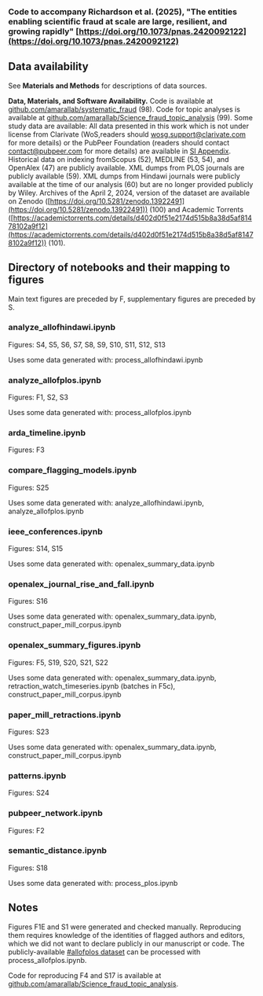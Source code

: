 ### Code to accompany Richardson et al. (2025), "The entities enabling scientific fraud at scale are large, resilient, and growing rapidly" [https://doi.org/10.1073/pnas.2420092122](https://doi.org/10.1073/pnas.2420092122)

## Data availability

See **Materials and Methods** for descriptions of data sources. 

**Data, Materials, and Software Availability.** Code is available at [github.com/amarallab/systematic_fraud](https://github.com/amarallab/systematic_fraud) (98). Code for topic analyses is available at [github.com/amarallab/Science_fraud_topic_analysis](https://github.com/amarallab/Science_fraud_topic_analysis) (99). Some study data are available: All data presented in this work which is not under license from Clarivate (WoS,readers should wosg.support@clarivate.com for more details) or the PubPeer Foundation (readers should contact contact@pubpeer.com for more details) are available in [SI Appendix](https://www.pnas.org/lookup/doi/10.1073/pnas.2420092122#supplementary-materials). Historical data on indexing fromScopus (52), MEDLINE (53, 54), and OpenAlex (47) are publicly available. XML dumps from PLOS journals are publicly available (59). XML dumps from Hindawi journals were publicly available at the time of our analysis (60) but are no longer provided publicly by Wiley. Archives of the April 2, 2024, version of the dataset are available on Zenodo ([https://doi.org/10.5281/zenodo.13922491](https://doi.org/10.5281/zenodo.13922491)) (100) and Academic Torrents ([https://academictorrents.com/details/d402d0f51e2174d515b8a38d5af81478102a9f12](https://academictorrents.com/details/d402d0f51e2174d515b8a38d5af81478102a9f12)) (101).

## Directory of notebooks and their mapping to figures

Main text figures are preceded by F, supplementary figures are preceded by S. 

### analyze_allofhindawi.ipynb

Figures: S4, S5, S6, S7, S8, S9, S10, S11, S12, S13

Uses some data generated with: process_allofhindawi.ipynb

### analyze_allofplos.ipynb

Figures: F1, S2, S3

Uses some data generated with: process_allofplos.ipynb

### arda_timeline.ipynb

Figures: F3

### compare_flagging_models.ipynb

Figures: S25

Uses some data generated with: analyze_allofhindawi.ipynb, analyze_allofplos.ipynb

### ieee_conferences.ipynb

Figures: S14, S15

Uses some data generated with: openalex_summary_data.ipynb

### openalex_journal_rise_and_fall.ipynb

Figures: S16

Uses some data generated with: openalex_summary_data.ipynb, construct_paper_mill_corpus.ipynb

### openalex_summary_figures.ipynb

Figures: F5, S19, S20, S21, S22

Uses some data generated with: openalex_summary_data.ipynb, retraction_watch_timeseries.ipynb (batches in F5c), construct_paper_mill_corpus.ipynb

### paper_mill_retractions.ipynb

Figures: S23

Uses some data generated with: openalex_summary_data.ipynb, construct_paper_mill_corpus.ipynb

### patterns.ipynb

Figures: S24

### pubpeer_network.ipynb

Figures: F2

### semantic_distance.ipynb

Figures: S18

Uses some data generated with: process_plos.ipynb

## Notes

Figures F1E and S1 were generated and checked manually. Reproducing them requires knowledge of the identities of flagged authors and editors, which we did not want to declare publicly in our manuscript or code. The publicly-available [#allofplos dataset](https://plos.org/text-and-data-mining/) can be processed with process_allofplos.ipynb.

Code for reproducing F4 and S17 is available at [github.com/amarallab/Science_fraud_topic_analysis](https://doi.org/github.com/amarallab/Science_fraud_topic_analysis).

